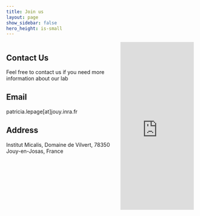 ```yaml
---
title: Join us
layout: page
show_sidebar: false
hero_height: is-small
---
```


<section class="section">
  <div class="container">
    <div class="columns">
      <div class="column is-8">
        <h1 class="title">Contact Us</h1>
        <p>
          Feel free to contact us if you need more information about our lab
        </p>
        <div class="card">
          <div class="card-content">
            <div class="content">
              <h2 class="title is-4">Email</h2>
              <p>patricia.lepage[at]jouy.inra.fr</p>
              <h2 class="title is-4">Address</h2>
              <p>Institut Micalis, Domaine de Vilvert, 78350 Jouy-en-Josas, France</p>
             </div>
          </div>
        </div>
      </div>
      <div class="column">
        <iframe src="https://www.google.com/maps/embed/v1/place?q=78350+Jouy-en-Josas+inrae+biotechnologie&key=AIzaSyBFw0Qbyq9zTFTd-tUY6dZWTgaQzuU17R8" width="100%" height="450" frameborder="0" style="border:0;" allowfullscreen=""></iframe>
      </div>
    </div>
  </div>
</section>
